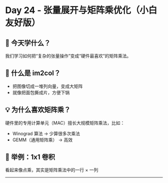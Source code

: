 # Day 24 - 张量展开与矩阵乘优化（小白友好版）

## 🤖 今天学什么？
我们学习如何把“复杂的张量操作”变成“硬件最喜欢”的矩阵乘法。

## 🧩 什么是 im2col？
- 把图像切成一堆列向量，变成大矩阵
- 就像把面包撕成片，方便下锅

## 💡 为什么喜欢矩阵乘？
硬件里的专用计算单元（MAC）擅长大规模矩阵乘法，比如：
- Winograd 算法 → 少算很多次乘法
- GEMM（通用矩阵乘） → 高效

## 🧮 举例：1x1 卷积
看起来像点乘，其实是矩阵乘法中的一行 × 一列

---


